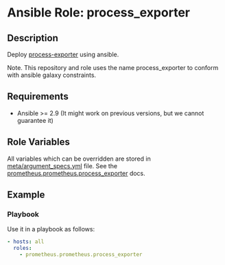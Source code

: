 # Ansible Role: process_exporter

## Description

Deploy [process-exporter](https://github.com/ncabatoff/process-exporter) using ansible.

Note. This repository and role uses the name process_exporter to conform with ansible galaxy constraints.

## Requirements

- Ansible >= 2.9 (It might work on previous versions, but we cannot guarantee it)

## Role Variables

All variables which can be overridden are stored in [meta/argument_specs.yml](meta/argument_specs.yml) file.
See the [prometheus.prometheus.process_exporter](https://prometheus-community.github.io/ansible/branch/main/process_exporter_role.html) docs.

## Example

### Playbook

Use it in a playbook as follows:
```yaml
- hosts: all
  roles:
    - prometheus.prometheus.process_exporter
```
